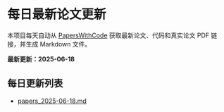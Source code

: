 # 每日最新论文更新

本项目每天自动从 [PapersWithCode](https://paperswithcode.com/latest) 获取最新论文、代码和真实论文 PDF 链接，并生成 Markdown 文件。

**最新更新：2025-06-18**

## 每日更新列表
- [papers_2025-06-18.md](papers/papers_2025-06-18.md)

